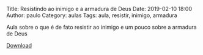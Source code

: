 Title: Resistindo ao inimigo e a armadura de Deus
Date: 2019-02-10 18:00
Author: paulo
Category: aulas
Tags: aula, resistir, inimigo, armadura

Aula sobre o que é de fato resistir ao inimigo e um pouco sobre a armadura de Deus

[Download](https://www.dropbox.com/s/hvlig6asu202130/AULA%20-%20EBD%20-%2010%3A02%3A2019.pdf?dl=1)